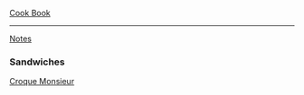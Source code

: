 [Cook Book](https://github.com/vmsmith/CookBook/blob/master/README.md)  

-----  

[Notes](https://github.com/vmsmith/CookBook/blob/master/notes.md)

### Sandwiches  

[Croque Monsieur](https://github.com/vmsmith/CookBook/blob/master/sandwich_croque-monsieur.md)   
